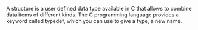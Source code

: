 A structure is a user defined data type available in C that allows to combine data items of different kinds.
The C  programming language provides a keyword called typedef, which you can use to give a type, a new name.
